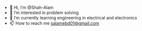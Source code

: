 - 👋 Hi, I’m @Shah-Alam
- 👀 I’m interested in problem solving
- 🌱 I’m currently learning engineering in electrical and electronics
- 📫 How to reach me salamebd01@gmail.com

<!---
Shah-Alam-EEE/Shah-Alam-EEE is a ✨ special ✨ repository because its `README.md` (this file) appears on your GitHub profile.
You can click the Preview link to take a look at your changes.
--->
